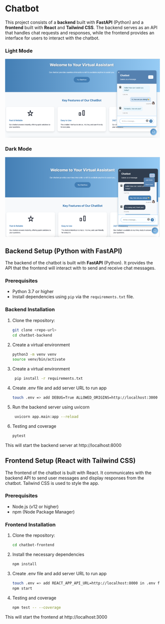 # Chatbot

This project consists of a **backend** built with **FastAPI** (Python) and a **frontend** built with **React** and **Tailwind CSS**. The backend serves as an API that handles chat requests and responses, while the frontend provides an interface for users to interact with the chatbot.

### Light Mode

![Light Mode Screenshot](assets/lightmode.png)

### Dark Mode

![Dark Mode Screenshot](assets/darkmode.png)

## Backend Setup (Python with FastAPI)

The backend of the chatbot is built with **FastAPI** (Python). It provides the API that the frontend will interact with to send and receive chat messages.

### Prerequisites

- Python 3.7 or higher
- Install dependencies using `pip` via the `requirements.txt` file.

### Backend Installation

1. Clone the repository:

   ```bash
   git clone <repo-url>
   cd chatbot-backend
   ```

2. Create a virtual environment

   ```bash
   python3 -m venv venv
   source venv/bin/activate
   ```

3. Create a virtual environment

   ```bash
    pip install -r requirements.txt
   ```

4. Create .env file and add server URL to run app

   ```bash
   touch .env => add DEBUG=True ALLOWED_ORIGINS=http://localhost:3000 LOG_LEVEL=INFO in .env file
   ```

5. Run the backend server using uvicorn

   ```bash
    uvicorn app.main:app --reload
   ```

6. Testing and coverage

   ```bash
   pytest
   ```

This will start the backend server at http://localhost:8000

## Frontend Setup (React with Tailwind CSS)

The frontend of the chatbot is built with React. It communicates with the backend API to send user messages and display responses from the chatbot. Tailwind CSS is used to style the app.

### Prerequisites

- Node.js (v12 or higher)
- npm (Node Package Manager)

### Frontend Installation

1. Clone the repository:

   ```bash
   cd chatbot-frontend
   ```

2. Install the necessary dependencies

   ```bash
   npm install
   ```

3. Create .env file and add server URL to run app

   ```bash
   touch .env => add REACT_APP_API_URL=http://localhost:8000 in .env file
   npm start
   ```

4. Testing and coverage

   ```bash
   npm test -- --coverage
   ```

This will start the frontend at http://localhost:3000
